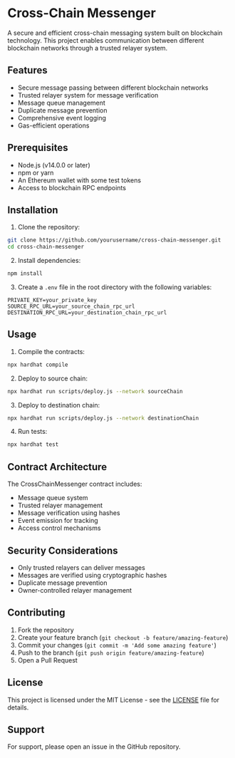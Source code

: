 # Cross-Chain Messenger

A secure and efficient cross-chain messaging system built on blockchain technology. This project enables communication between different blockchain networks through a trusted relayer system.

## Features

- Secure message passing between different blockchain networks
- Trusted relayer system for message verification
- Message queue management
- Duplicate message prevention
- Comprehensive event logging
- Gas-efficient operations

## Prerequisites

- Node.js (v14.0.0 or later)
- npm or yarn
- An Ethereum wallet with some test tokens
- Access to blockchain RPC endpoints

## Installation

1. Clone the repository:
```bash
git clone https://github.com/yourusername/cross-chain-messenger.git
cd cross-chain-messenger
```

2. Install dependencies:
```bash
npm install
```

3. Create a `.env` file in the root directory with the following variables:
```env
PRIVATE_KEY=your_private_key
SOURCE_RPC_URL=your_source_chain_rpc_url
DESTINATION_RPC_URL=your_destination_chain_rpc_url
```

## Usage

1. Compile the contracts:
```bash
npx hardhat compile
```

2. Deploy to source chain:
```bash
npx hardhat run scripts/deploy.js --network sourceChain
```

3. Deploy to destination chain:
```bash
npx hardhat run scripts/deploy.js --network destinationChain
```

4. Run tests:
```bash
npx hardhat test
```

## Contract Architecture

The CrossChainMessenger contract includes:

- Message queue system
- Trusted relayer management
- Message verification using hashes
- Event emission for tracking
- Access control mechanisms

## Security Considerations

- Only trusted relayers can deliver messages
- Messages are verified using cryptographic hashes
- Duplicate message prevention
- Owner-controlled relayer management

## Contributing

1. Fork the repository
2. Create your feature branch (`git checkout -b feature/amazing-feature`)
3. Commit your changes (`git commit -m 'Add some amazing feature'`)
4. Push to the branch (`git push origin feature/amazing-feature`)
5. Open a Pull Request

## License

This project is licensed under the MIT License - see the [LICENSE](LICENSE.md) file for details.

## Support

For support, please open an issue in the GitHub repository.
